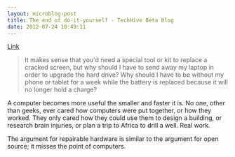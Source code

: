```yaml
---
layout: microblog-post
title: The end of do-it-yourself - TechHive Beta Blog
date: 2012-07-24 10:49:11
---
```


[Link](http://www.techhive.com/article/2000221/the-end-of-do-it-yourself.html)

> It makes sense that you'd need a special tool or kit to replace a cracked screen, but why should I have to send away my laptop in order to upgrade the hard drive? Why should I have to be without my phone or tablet for a week while the battery is replaced because it will no longer hold a charge?

A computer becomes more useful the smaller and faster it is. No one, other than geeks, ever cared how computers were put together, or how they worked. They only cared how they could use them to design a building, or research brain injuries, or plan a trip to Africa to drill a well. Real work. 

The argument for repairable hardware is similar to the argument for open source; it misses the point of computers.


